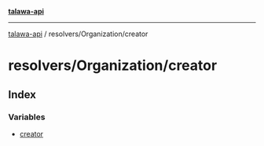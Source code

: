 [**talawa-api**](../../../README.md)

***

[talawa-api](../../../modules.md) / resolvers/Organization/creator

# resolvers/Organization/creator

## Index

### Variables

- [creator](variables/creator.md)
